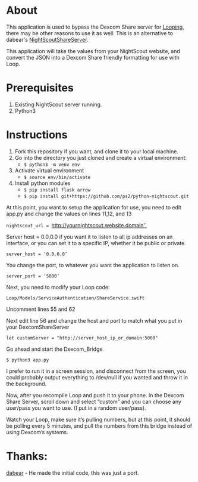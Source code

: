 # About

This application is used to bypass the Dexcom Share server for [Looping](https://github.com/LoopKit/Loop/), there may be other reasons to use it as well.
This is an alternative to dabear's [NightScoutShareServer](https://github.com/dabear/NightscoutShareServer). 

This application will take the values from your NightScout website, and convert the JSON into a Dexcom Share friendly formatting for use with Loop.

# Prerequisites

1. Existing NightScout server running.
2. Python3

# Instructions

1. Fork this repository if you want, and clone it to your local machine.
2. Go into the directory you just cloned and create a virtual environment:
    * `$ python3 -m venv env`
3. Activate virtual environment
    * `$ source env/bin/activate`
4. Install python modules
    * `$ pip install flask arrow`
    * `$ pip install git+https://github.com/ps2/python-nightscout.git`

At this point, you want to setup the application for use, you need to edit app.py and change the values on lines 11,12, and 13

`nightscout_url = `http://yournightscout.website.domain'`

Server host = 0.0.0.0 if you want it to listen to all ip addresses on an interface, or you can set it to a specific IP, whether it be public or private.

`server_host = ‘0.0.0.0’`

You change the port, to whatever you want the application to listen on.

`server_port = ‘5000’`

Next, you need to modify your Loop code:

`Loop/Models/ServiceAuthentication/ShareService.swift`

Uncomment lines 55 and 62

Next edit line 56 and change the host and port to match what you put in your DexcomShareServer

`let customServer = "http://server_host_ip_or_domain:5000"`

Go ahead and start the Dexcom_Bridge

`$ python3 app.py`

I prefer to run it in a screen session, and disconnect from the screen, you could probably output everything to /dev/null if you wanted and throw it in the background.

Now, after you recompile Loop and push it to your phone. In the Dexcom Share Server, scroll down and select “custom” and you can choose any user/pass you want to use. (I put in a random user/pass).

Watch your Loop, make sure it’s pulling numbers, but at this point, it should be polling every 5 minutes, and pull the numbers from this bridge instead of using Dexcom’s systems.

# Thanks:
[dabear](https://github.com/dabear/) - He made the initial code, this was just a port.
